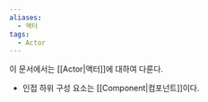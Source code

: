 ```yaml
---
aliases:
  - 액터
tags:
  - Actor
---
```

이 문서에서는 [[Actor|액터]]에 대하여 다룬다.

- 인접 하위 구성 요소는 [[Component|컴포넌트]]이다.